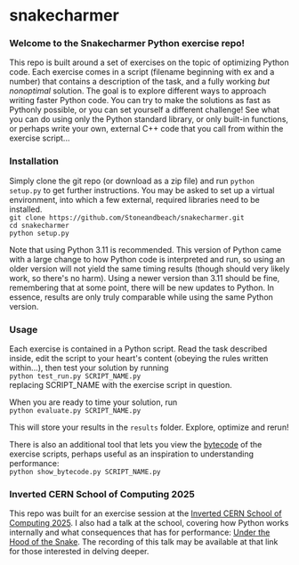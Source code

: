 # snakecharmer

### Welcome to the Snakecharmer Python exercise repo!

This repo is built around a set of exercises on the topic of optimizing Python code. Each exercise comes in a script (filename beginning with ex and a number) that contains a description of the task, and a fully working *but nonoptimal* solution. The goal is to explore different ways to approach writing faster Python code. You can try to make the solutions as fast as Pythonly possible, or you can set yourself a different challenge! See what you can do using only the Python standard library, or only built-in functions, or perhaps write your own, external C++ code that you call from within the exercise script...

### Installation

Simply clone the git repo (or download as a zip file) and run `python setup.py` to get further instructions. You may be asked to set up a virtual environment, into which a few external, required libraries need to be installed.\
`git clone https://github.com/Stoneandbeach/snakecharmer.git`\
`cd snakecharmer`\
`python setup.py`

Note that using Python 3.11 is recommended. This version of Python came with a large change to how Python code is interpreted and run, so using an older version will not yield the same timing results (though should very likely work, so there's no harm). Using a newer version than 3.11 should be fine, remembering that at some point, there will be new updates to Python. In essence, results are only truly comparable while using the same Python version.

### Usage

Each exercise is contained in a Python script. Read the task described inside, edit the script to your heart's content (obeying the rules written within...), then test your solution by running\
`python test_run.py SCRIPT_NAME.py`\
replacing SCRIPT_NAME with the exercise script in question.

When you are ready to time your solution, run\
`python evaluate.py SCRIPT_NAME.py`

This will store your results in the `results` folder. Explore, optimize and rerun!

There is also an additional tool that lets you view the [bytecode](https://opensource.com/article/18/4/introduction-python-bytecode) of the exercise scripts, perhaps useful as an inspiration to understanding performance:\
`python show_bytecode.py SCRIPT_NAME.py`

### Inverted CERN School of Computing 2025

This repo was built for an exercise session at the [Inverted CERN School of Computing 2025](https://indico.cern.ch/event/1468713/overview). I also had a talk at the school, covering how Python works internally and what consequences that has for performance: [Under the Hood of the Snake](https://indico.cern.ch/event/1468713/contributions/6275292/). The recording of this talk may be available at that link for those interested in delving deeper.